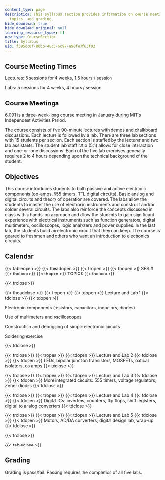 ```yaml
---
content_type: page
description: This syllabus section provides information on course meeting times, objectives,
  topics, and grading.
hide_download: true
hide_download_original: null
learning_resource_types: []
ocw_type: CourseSection
title: Syllabus
uid: f395dc0f-80bb-48c3-6c97-a90fe7f63f02
---
```


Course Meeting Times
--------------------

Lectures: 5 sessions for 4 weeks, 1.5 hours / session

Labs: 5 sessions for 4 weeks, 4 hours / session

Course Meetings
---------------

6.091 is a three-week-long course meeting in January during MIT's Independent Activities Period.

The course consists of five 90-minute lectures with demos and chalkboard discussions. Each lecture is followed by a lab. There are three lab sections with 15 students per section. Each section is staffed by the lecturer and two lab assistants. The student lab staff ratio (5:1) allows for close interaction and one-on-one discussions. Each of the five lab exercises generally requires 2 to 4 hours depending upon the technical background of the student.

Objectives
----------

This course introduces students to both passive and active electronic components (op-amps, 555 timers, TTL digital circuits). Basic analog and digital circuits and theory of operation are covered. The labs allow the students to master the use of electronic instruments and construct and/or solder several circuits. The labs also reinforce the concepts discussed in class with a hands-on approach and allow the students to gain significant experience with electrical instruments such as function generators, digital multimeters, oscilloscopes, logic analyzers and power supplies. In the last lab, the students build an electronic circuit that they can keep. The course is geared to freshmen and others who want an introduction to electronics circuits.

Calendar
--------

{{< tableopen >}}
{{< theadopen >}}
{{< tropen >}}
{{< thopen >}}
SES #
{{< thclose >}}
{{< thopen >}}
TOPICS
{{< thclose >}}

{{< trclose >}}

{{< theadclose >}}
{{< tropen >}}
{{< tdopen >}}
Lecture and Lab 1
{{< tdclose >}}
{{< tdopen >}}


Electronic components (resistors, capacitors, inductors, diodes)

Use of multimeters and oscilloscopes

Construction and debugging of simple electronic circuits

Soldering exercise


{{< tdclose >}}

{{< trclose >}}
{{< tropen >}}
{{< tdopen >}}
Lecture and Lab 2
{{< tdclose >}}
{{< tdopen >}}
LEDs, bipolar junction transistors, MOSFETs, optical isolators, op amps
{{< tdclose >}}

{{< trclose >}}
{{< tropen >}}
{{< tdopen >}}
Lecture and Lab 3
{{< tdclose >}}
{{< tdopen >}}
More integrated circuits: 555 timers, voltage regulators, Zener diodes
{{< tdclose >}}

{{< trclose >}}
{{< tropen >}}
{{< tdopen >}}
Lecture and Lab 4
{{< tdclose >}}
{{< tdopen >}}
Digital ICs: inverters, counters, flip flops, shift registers, digital to analog converters
{{< tdclose >}}

{{< trclose >}}
{{< tropen >}}
{{< tdopen >}}
Lecture and Lab 5
{{< tdclose >}}
{{< tdopen >}}
Motors, AD/DA converters, digital design lab, wrap-up
{{< tdclose >}}

{{< trclose >}}

{{< tableclose >}}

Grading
-------

Grading is pass/fail. Passing requires the completion of all five labs.